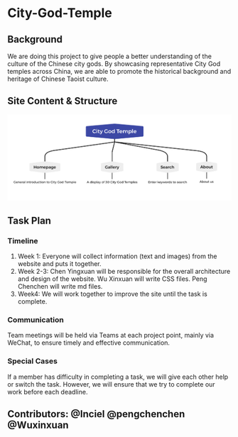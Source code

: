 # City-God-Temple
## Background
We are doing this project to give people a better understanding of the culture of the Chinese city gods. By showcasing representative City God temples across China, we are able to promote the historical background and heritage of Chinese Taoist culture.
## Site Content & Structure 
![map](https://github.com/Inciel/City-God-Temple/raw/main/images/Map.jpg)
## Task Plan
### Timeline
1. Week 1: Everyone will collect information (text and images) from the website and puts it together.
2. Week 2-3: Chen Yingxuan will be responsible for the overall architecture and design of the website.
           Wu Xinxuan will write CSS files.
           Peng Chenchen will write md files.
3. Week4: We will work together to improve the site until the task is complete.
### Communication
Team meetings will be held via Teams at each project point, mainly via WeChat, to ensure timely and effective communication.
### Special Cases
If a member has difficulty in completing a task, we will give each other help or switch the task. However, we will ensure that we try to complete our work before each deadline.

## Contributors: @Inciel @pengchenchen @Wuxinxuan

